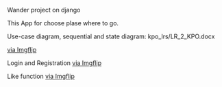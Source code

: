 Wander
project on django

This App for choose plase where to go.

Use-case diagram, sequential and state diagram: 
kpo_lrs/LR_2_KPO.docx

<a href="https://imgflip.com/gif/56dwt1">via Imgflip</a>

Login and Registration
<a href="https://imgflip.com/gif/56dwf6">via Imgflip</a>

Like function
<a href="https://imgflip.com/gif/56dvvd">via Imgflip</a>
